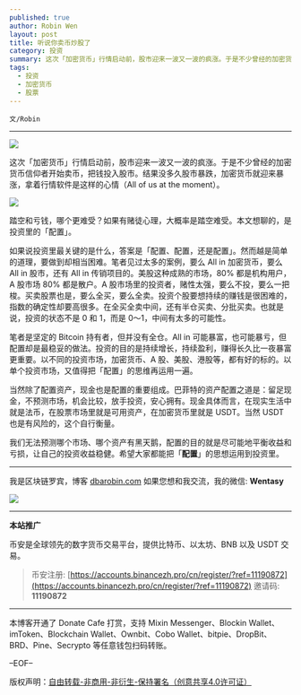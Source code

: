 ```yaml
---
published: true
author: Robin Wen
layout: post
title: 听说你卖币炒股了
category: 投资
summary: 这次「加密货币」行情启动前，股市迎来一波又一波的疯涨。于是不少曾经的加密货币信仰者开始卖币，把钱投入股市。结果没多久股市暴跌，加密货币就迎来暴涨，拿着行情软件是这样的心情（All of us at the moment）。当然除了配置资产，现金也是配置的重要组成。巴菲特的资产配置之道是：留足现金，不预测市场，机会比较，放手投资，安心拥有。现金具体而言，在现实生活中就是法币，在股票市场里就是可用资产，在加密货币里就是 USDT。当然 USDT 也是有风险的，这个自行衡量。我们无法预测哪个市场、哪个资产有黑天鹅，配置的目的就是尽可能地平衡收益和亏损，让自己的投资收益稳健。希望大家都能把「配置】的思想运用到投资里。
tags:
  - 投资
  - 加密货币
  - 股票
---
```


`文/Robin`

***

![](https://cdn.dbarobin.com/31tgwyu.png)

这次「加密货币」行情启动前，股市迎来一波又一波的疯涨。于是不少曾经的加密货币信仰者开始卖币，把钱投入股市。结果没多久股市暴跌，加密货币就迎来暴涨，拿着行情软件是这样的心情（All of us at the moment）。

![](https://cdn.dbarobin.com/olcpxyz.jpg)

踏空和亏钱，哪个更难受？如果有赌徒心理，大概率是踏空难受。本文想聊的，是投资里的「配置」。

如果说投资里最关键的是什么，答案是「配置、配置，还是配置」。然而越是简单的道理，要做到却相当困难。笔者见过太多的案例，要么 All in 加密货币，要么 All in 股市，还有 All in 传销项目的。美股这种成熟的市场，80% 都是机构用户，A 股市场 80% 都是散户。A 股市场里的投资者，赌性太强，要么不投，要么一把梭。买卖股票也是，要么全买，要么全卖。投资个股要想持续的赚钱是很困难的，指数的确定性却要高很多。在全买全卖中间，还有半仓买卖、分批买卖。也就是说，投资的状态不是 0 和 1，而是 0～1，中间有太多的可能性。

笔者是坚定的 Bitcoin 持有者，但并没有全仓。All in 可能暴富，也可能暴亏，但配置却是最稳妥的做法。投资的目的是持续增长，持续盈利，赚得长久比一夜暴富更重要。以不同的投资市场，加密货币、A 股、美股、港股等，都有好的标的。以单个投资市场，又值得把「配置」的思维再运用一遍。

当然除了配置资产，现金也是配置的重要组成。巴菲特的资产配置之道是：留足现金，不预测市场，机会比较，放手投资，安心拥有。现金具体而言，在现实生活中就是法币，在股票市场里就是可用资产，在加密货币里就是 USDT。当然 USDT 也是有风险的，这个自行衡量。

我们无法预测哪个市场、哪个资产有黑天鹅，配置的目的就是尽可能地平衡收益和亏损，让自己的投资收益稳健。希望大家都能把「**配置**」的思想运用到投资里。

***

我是区块链罗宾，博客 [dbarobin.com](https://dbarobin.com/)
如果您想和我交流，我的微信: **Wentasy**

![](https://cdn.dbarobin.com/v4yywe2.png)

***

**本站推广**

币安是全球领先的数字货币交易平台，提供比特币、以太坊、BNB 以及 USDT 交易。

> 币安注册: [https://accounts.binancezh.pro/cn/register/?ref=11190872](https://accounts.binancezh.pro/cn/register/?ref=11190872)
> 邀请码: **11190872**

***

本博客开通了 Donate Cafe 打赏，支持 Mixin Messenger、Blockin Wallet、imToken、Blockchain Wallet、Ownbit、Cobo Wallet、bitpie、DropBit、BRD、Pine、Secrypto 等任意钱包扫码转账。

<center>
    <div class="--donate-button"
         data-button-id="f8b9df0d-af9a-460d-8258-d3f435445075"
    ></div>
</center>

–EOF–

版权声明：[自由转载-非商用-非衍生-保持署名（创意共享4.0许可证）](http://creativecommons.org/licenses/by-nc-nd/4.0/deed.zh)